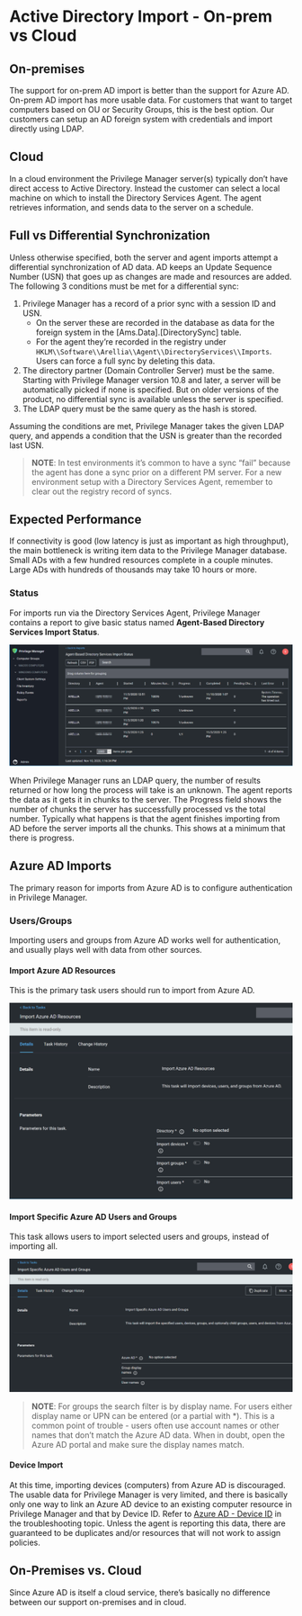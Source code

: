 [title]: # (AD Import)
[tags]: # (azure ad,cloud,on-prem)
[priority]: # (2)
# Active Directory Import - On-prem vs Cloud

## On-premises

The support for on-prem AD import is better than the support for Azure AD. On-prem AD import has more usable data. For customers that want to target computers based on OU or Security Groups, this is the best option. Our customers can setup an AD foreign system with credentials and import directly using LDAP.

## Cloud

In a cloud environment the Privilege Manager server(s) typically don’t have direct access to
Active Directory. Instead the customer can select a local machine on which to install the
Directory Services Agent. The agent retrieves information, and sends data to the server on a schedule.

## Full vs Differential Synchronization

Unless otherwise specified, both the server and agent imports attempt a differential synchronization of AD data. AD keeps an Update Sequence Number (USN) that goes up as changes are made and resources are added. The following 3 conditions must be met for a differential sync:

1. Privilege Manager has a record of a prior sync with a session ID and USN.
   * On the server these are recorded in the database as data for the foreign system in the [Ams.Data].[DirectorySync] table.
   * For the agent they’re recorded in the registry under `HKLM\\Software\\Arellia\\Agent\\DirectoryServices\\Imports`. Users can force a full sync by deleting this data.
1. The directory partner (Domain Controller Server) must be the same. Starting with Privilege Manager version 10.8 and later, a server will be automatically picked if none is specified. But on older versions of the product, no differential sync is available unless the server is specified.
1. The LDAP query must be the same query as the hash is stored.

Assuming the conditions are met, Privilege Manager takes the given LDAP query, and appends a condition that the USN is greater than the recorded last USN.

>**NOTE**: In test environments it’s common to have a sync “fail” because the agent has done a sync prior on a different PM server. For a new environment setup with a Directory Services Agent, remember to clear out the registry record of syncs.

## Expected Performance

If connectivity is good (low latency is just as important as high throughput), the main bottleneck is writing item data to the Privilege Manager database. Small ADs with a few hundred resources complete in a couple minutes. Large ADs with hundreds of thousands may take 10 hours or more.

### Status

For imports run via the Directory Services Agent, Privilege Manager contains a report to give basic status named __Agent-Based Directory Services Import Status__.

![](images/102cc931f12b8e1e7ca5cee7d5030e7e.png)

When Privilege Manager runs an LDAP query, the number of results returned or how long the process will take is an unknown. The agent reports the data as it gets it in chunks to the server. The Progress field shows the number of chunks the server has successfully processed vs the total number. Typically what happens is that the agent finishes importing from AD before the server imports all the chunks. This shows at a minimum that there is progress.

## Azure AD Imports

The primary reason for imports from Azure AD is to configure authentication in Privilege Manager.

### Users/Groups

Importing users and groups from Azure AD works well for authentication, and usually plays well with data from other sources.

#### Import Azure AD Resources

This is the primary task users should run to import from Azure AD.

![](images/d9d1207fe0d51ca50aedc5f48f5879c4.png)

#### Import Specific Azure AD Users and Groups

This task allows users to import selected users and groups, instead of importing all.

![](images/01f191c95e0da32c27eafd34e09d1d14.png)

>**NOTE**: For groups the search filter is by display name. For users either display name or UPN can be entered (or a partial with \*). This is a common point of trouble - users often use account names or other names that don’t match the Azure AD data. When in doubt, open the Azure AD portal and make sure the display names match.

#### Device Import

At this time, importing devices (computers) from Azure AD is discouraged. The usable data for Privilege Manager is very limited, and there is basically only one way to link an Azure AD device to an existing computer resource in Privilege Manager and that by Device ID. Refer to [Azure AD - Device ID](ts-ad-sync.md) in the troubleshooting topic. Unless the agent is reporting this data, there are guaranteed to be duplicates and/or resources that will not work to assign policies.

## On-Premises vs. Cloud 

Since Azure AD is itself a cloud service, there’s basically no difference between our support on-premises and in cloud.
